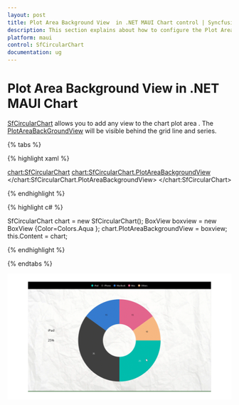 ```yaml
---
layout: post
title: Plot Area Background View  in .NET MAUI Chart control | Syncfusion
description: This section explains about how to configure the Plot Area Backgrund and its features in .NET MAUI Chart (SfCartesianChart).
platform: maui
control: SfCircularChart
documentation: ug
---
```


# Plot Area Background View in .NET MAUI Chart

[SfCircularChart](https://help.syncfusion.com/cr/maui/Syncfusion.Maui.Charts.SfCircularChart.html?tabs=tabid-1) allows you to add any view to the chart plot area . The [PlotAreaBackGroundView]() will be visible behind the grid line and series.

{% tabs %}

{% highlight xaml %}

<chart:SfCircularChart>
       <chart:SfCircularChart.PlotAreaBackgroundView>
            <BoxView Color="Aqua"/>
        </chart:SfCircularChart.PlotAreaBackgroundView>
</chart:SfCircularChart>

{% endhighlight %}

{% highlight c# %}

 SfCircularChart chart = new SfCircularChart();
        BoxView boxview = new BoxView {Color=Colors.Aqua };
        chart.PlotAreaBackgroundView = boxview;
        this.Content = chart;

{% endhighlight %}

{% endtabs %}

![Plot Area Background View in MAUI chart](Plot-Area-Background-View_images/plot_view.gif)


